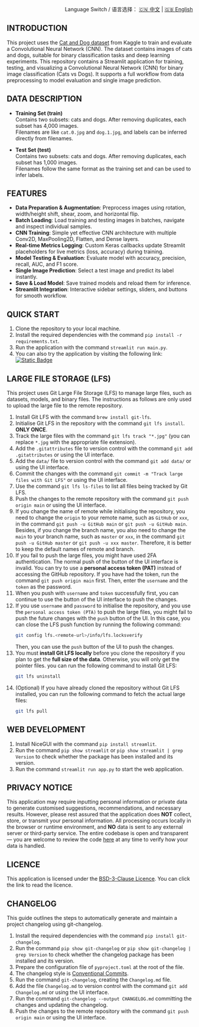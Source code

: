 <p align="right">
  Language Switch / 语言选择：
  <a href="./README.zh-CN.md">🇨🇳 中文</a> | <a href="./README.md">🇬🇧 English</a>
</p>

**INTRODUCTION**
---
This project uses the [Cat and Dog dataset](https://www.kaggle.com/datasets/tongpython/cat-and-dog) from Kaggle to train
and evaluate a Convolutional Neural Network (CNN). The dataset contains images of cats and dogs, suitable for binary
classification tasks and deep learning experiments. This repository contains a Streamlit application for training,
testing, and visualizing a Convolutional Neural Network (CNN) for binary image classification (Cats vs Dogs). It
supports a full workflow from data preprocessing to model evaluation and single image prediction.

**DATA DESCRIPTION**
---

- **Training Set (train)**  
  Contains two subsets: cats and dogs. After removing duplicates, each subset has 4,000 images.  
  Filenames are like `cat.0.jpg` and `dog.1.jpg`, and labels can be inferred directly from filenames.

- **Test Set (test)**  
  Contains two subsets: cats and dogs. After removing duplicates, each subset has 1,000 images.  
  Filenames follow the same format as the training set and can be used to infer labels.

**FEATURES**
---

- **Data Preparation & Augmentation**: Preprocess images using rotation, width/height shift, shear, zoom, and horizontal
  flip.
- **Batch Loading**: Load training and testing images in batches, navigate and inspect individual samples.
- **CNN Training**: Simple yet effective CNN architecture with multiple Conv2D, MaxPooling2D, Flatten, and Dense layers.
- **Real-time Metrics Logging**: Custom Keras callbacks update Streamlit placeholders for live metrics (loss, accuracy)
  during training.
- **Model Testing & Evaluation**: Evaluate model with accuracy, precision, recall, AUC, and F1 score.
- **Single Image Prediction**: Select a test image and predict its label instantly.
- **Save & Load Model**: Save trained models and reload them for inference.
- **Streamlit Integration**: Interactive sidebar settings, sliders, and buttons for smooth workflow.

**QUICK START**
---

1. Clone the repository to your local machine.
2. Install the required dependencies with the command `pip install -r requirements.txt`.
3. Run the application with the command `streamlit run main.py`.
4. You can also try the application by visiting the following
   link:  
   [![Static Badge](https://img.shields.io/badge/Open%20in%20Streamlit-Daochashao-red?style=for-the-badge&logo=streamlit&labelColor=white)](https://cnn-cat-n-dog.streamlit.app/)

**LARGE FILE STORAGE (LFS)**
---
This project uses Git Large File Storage (LFS) to manage large files, such as datasets, models, and binary files. The
instructions as follows are only used to upload the large file to the remote repository.

1. Install Git LFS with the command `brew install git-lfs`.
2. Initialise Git LFS in the repository with the command `git lfs install`. **ONLY ONCE**.
3. Track the large files with the command `git lfs track "*.jpg"` (you can replace `*.jpg` with the appropriate file
   extension).
4. Add the `.gitattributes` file to version control with the command `git add .gitattributes` or using the UI interface.
5. Add the `data/` file to version control with the command `git add data/` or using the UI interface.
6. Commit the changes with the command `git commit -m "Track large files with Git LFS"` or using the UI interface.
7. Use the command `git lfs ls-files` to list all files being tracked by Git LFS.
8. Push the changes to the remote repository with the command `git push origin main` or using the UI interface.
9. If you change the name of remote while initialising the repository, you need to change the `origin` to your remote
   name, such as `GitHub` or `xxx`, in the command `git push -u GitHub main` or `git push -u GitHub main`. Besides, if
   you change the branch name, you also need to change the `main` to your branch name, such as `master` or `xxx`, in the
   command `git push -u GitHub master` or `git push -u xxx master`. Therefore, it is better to keep the default names of
   remote and branch.
10. If you fail to push the large files, you might have used 2FA authentication. The normal push of the button of the
    UI interface is invalid. You can try to use a **personal access token (PAT)** instead of accessing the GitHub
    repository. If you have had the token, run the command `git push origin main` first. Then, enter the `username` and
    the `token` as the password.
11. When you push with `username` and `token` successfully first, you can continue to use the button of the UI interface
    to push the changes.
12. If you use `username` and `password` to initialise the repository, and you use the `personal access token (PTA)` to
    push the large files, you might fail to push the future changes with the `push` button of the UI. In this case, you
    can close the LFS push function by running the following command:
    ```bash
    git config lfs.<remote-url>/info/lfs.locksverify
    ```
    Then, you can use the `push` button of the UI to push the changes.
13. You must **install Git LFS locally** before you clone the repository if you plan to get the
    **full size of the data**. Otherwise, you will only get the pointer files. you can run the following command to
    install Git LFS:
    ```bash
    git lfs uninstall
    ```
14. (Optional) If you have already cloned the repository without Git LFS installed, you can run the following command to
    fetch the actual large files:
    ```bash
    git lfs pull
    ```

**WEB DEVELOPMENT**
---

1. Install NiceGUI with the command `pip install streamlit`.
2. Run the command `pip show streamlit` or `pip show streamlit | grep Version` to check whether the package has been
   installed and its version.
3. Run the command `streamlit run app.py` to start the web application.

**PRIVACY NOTICE**
---
This application may require inputting personal information or private data to generate customised suggestions,
recommendations, and necessary results. However, please rest assured that the application does **NOT** collect, store,
or transmit your personal information. All processing occurs locally in the browser or runtime environment, and **NO**
data is sent to any external server or third-party service. The entire codebase is open and transparent — you are
welcome to review the code [here](./) at any time to verify how your data is handled.

**LICENCE**
---
This application is licensed under the [BSD-3-Clause Licence](LICENSE). You can click the link to read the licence.

**CHANGELOG**
---
This guide outlines the steps to automatically generate and maintain a project changelog using git-changelog.

1. Install the required dependencies with the command `pip install git-changelog`.
2. Run the command `pip show git-changelog` or `pip show git-changelog | grep Version` to check whether the changelog
   package has been installed and its version.
3. Prepare the configuration file of `pyproject.toml` at the root of the file.
4. The changelog style is [Conventional Commits](https://www.conventionalcommits.org/en/v1.0.0/).
5. Run the command `git-changelog`, creating the `Changelog.md` file.
6. Add the file `Changelog.md` to version control with the command `git add Changelog.md` or using the UI interface.
7. Run the command `git-changelog --output CHANGELOG.md` committing the changes and updating the changelog.
8. Push the changes to the remote repository with the command `git push origin main` or using the UI interface.